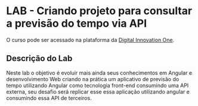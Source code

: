 # LAB - Criando projeto para consultar a previsão do tempo via API

O curso pode ser acessado na plataforma da [Digital Innovation One](https://digitalinnovation.one/).

## Descrição do Lab

Neste lab o objetivo é evoluir mais ainda seus conhecimentos em Angular e desenvolvimento Web criando na prática um aplicativo de previsão do tempo utilizando Angular como tecnologia front-end consumindo uma API externa, seu desafio será replicar esse essa aplicação utilizando angular e consumindo essa API de terceiros.
